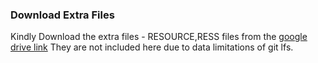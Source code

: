 ### Download Extra Files

Kindly Download the extra files - RESOURCE,RESS files from the [google drive link](https://drive.google.com/drive/folders/1HIHfP1p4rAyCfbrd-3KnZxvf6BQ2m1Sg?usp=share_link)
They are not included here due to data limitations of git lfs.